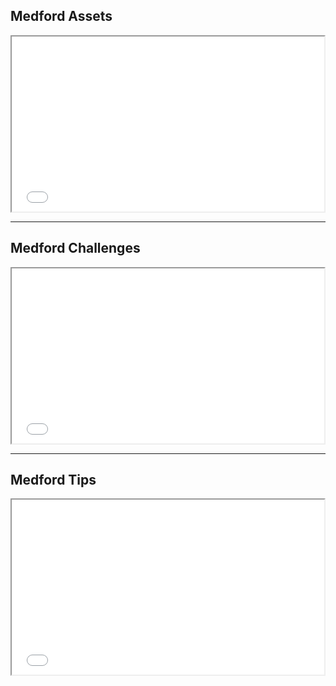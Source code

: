 ## Medford Assets

<iframe src='//player.vimeo.com/video/112287427?title=0&amp;byline=0&amp;portrait=0&amp;autoplay=1' width='500' height='280' allowfullscreen></iframe>

___

## Medford Challenges

<iframe src='//player.vimeo.com/video/112287430?title=0&amp;byline=0&amp;portrait=0&amp;autoplay=1' width='500' height='280' allowfullscreen></iframe>

___

## Medford Tips

<iframe src='//player.vimeo.com/video/112287433?title=0&amp;byline=0&amp;portrait=0&amp;autoplay=1' width='500' height='280' allowfullscreen></iframe>
